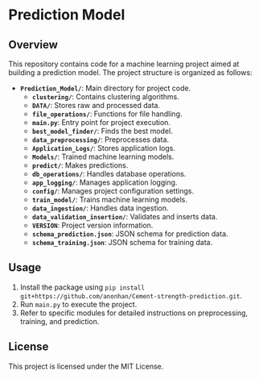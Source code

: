 # Prediction Model

## Overview
This repository contains code for a machine learning project aimed at building a prediction model. The project structure is organized as follows:

- **`Prediction_Model/`**: Main directory for project code.
  - **`clustering/`**: Contains clustering algorithms.
  - **`DATA/`**: Stores raw and processed data.
  - **`file_operations/`**: Functions for file handling.
  - **`main.py`**: Entry point for project execution.
  - **`best_model_finder/`**: Finds the best model.
  - **`data_preprocessing/`**: Preprocesses data.
  - **`Application_Logs/`**: Stores application logs.
  - **`Models/`**: Trained machine learning models.
  - **`predict/`**: Makes predictions.
  - **`db_operations/`**: Handles database operations.
  - **`app_logging/`**: Manages application logging.
  - **`config/`**: Manages project configuration settings.
  - **`train_model/`**: Trains machine learning models.
  - **`data_ingestion/`**: Handles data ingestion.
  - **`data_validation_insertion/`**: Validates and inserts data.
  - **`VERSION`**: Project version information.
  - **`schema_prediction.json`**: JSON schema for prediction data.
  - **`schema_training.json`**: JSON schema for training data.

## Usage
1. Install the package using `pip install git+https://github.com/anonhan/Cement-strength-prediction.git`.
2. Run `main.py` to execute the project.
3. Refer to specific modules for detailed instructions on preprocessing, training, and prediction.

## License
This project is licensed under the MIT License.
